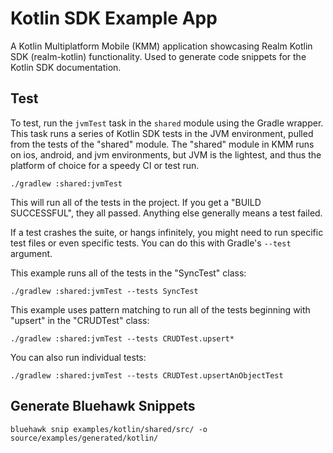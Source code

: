 # Kotlin SDK Example App

A Kotlin Multiplatform Mobile (KMM) application showcasing Realm Kotlin SDK (realm-kotlin) functionality.
Used to generate code snippets for the Kotlin SDK documentation.

## Test

To test, run the `jvmTest` task in the `shared` module using the Gradle wrapper.
This task runs a series of Kotlin SDK tests in the JVM environment, pulled from the tests of the
"shared" module. The "shared" module in KMM runs on ios, android, and jvm environments, but JVM
is the lightest, and thus the platform of choice for a speedy CI or test run.

```
./gradlew :shared:jvmTest
```

This will run all of the tests in the project. If you get a "BUILD SUCCESSFUL", they all passed. Anything else generally means a test failed.

If a test crashes the suite, or hangs infinitely, you might need to run specific test files or even specific tests. You can do this with Gradle's `--test` argument.

This example runs all of the tests in the "SyncTest" class:

```
./gradlew :shared:jvmTest --tests SyncTest
```

This example uses pattern matching to run all of the tests beginning with "upsert" in the "CRUDTest" class:

```
./gradlew :shared:jvmTest --tests CRUDTest.upsert*
```

You can also run individual tests:

```
./gradlew :shared:jvmTest --tests CRUDTest.upsertAnObjectTest
```

## Generate Bluehawk Snippets

```
bluehawk snip examples/kotlin/shared/src/ -o source/examples/generated/kotlin/
```
